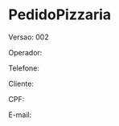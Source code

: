 # PedidoPizzaria

<title>Pizzaria: Pizza Alegria</title>

<p>Versao: 002</p>
<p>Operador:</p>

<p>Telefone:</p>
<p>Cliente:</p>
<p>CPF:</p>
<p>E-mail:</p>
